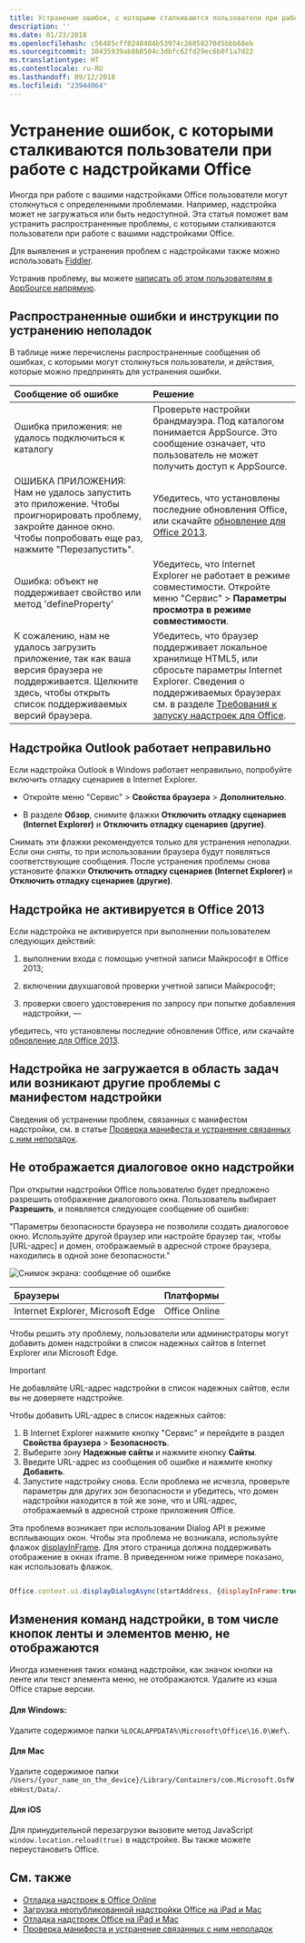 ```yaml
---
title: Устранение ошибок, с которыми сталкиваются пользователи при работе с надстройками Office
description: ''
ms.date: 01/23/2018
ms.openlocfilehash: c56485cff0248484b53974c2685827045bbb68eb
ms.sourcegitcommit: 30435939ab8b8504c3dbfc62fd29ec6b0f1a7d22
ms.translationtype: HT
ms.contentlocale: ru-RU
ms.lasthandoff: 09/12/2018
ms.locfileid: "23944064"
---
```

# <a name="troubleshoot-user-errors-with-office-add-ins"></a>Устранение ошибок, с которыми сталкиваются пользователи при работе с надстройками Office

Иногда при работе с вашими надстройками Office пользователи могут столкнуться с определенными проблемами. Например, надстройка может не загружаться или быть недоступной. Эта статья поможет вам устранить распространенные проблемы, с которыми сталкиваются пользователи при работе с вашими надстройками Office. 

Для выявления и устранения проблем с надстройками также можно использовать [Fiddler](http://www.telerik.com/fiddler).

Устранив проблему, вы можете [написать об этом пользователям в AppSource напрямую](https://docs.microsoft.com/office/dev/store/create-effective-office-store-listings).

## <a name="common-errors-and-troubleshooting-steps"></a>Распространенные ошибки и инструкции по устранению неполадок

В таблице ниже перечислены распространенные сообщения об ошибках, с которыми могут столкнуться пользователи, и действия, которые можно предпринять для устранения ошибки.



|**Сообщение об ошибке**|**Решение**|
|:-----|:-----|
|Ошибка приложения: не удалось подключиться к каталогу|Проверьте настройки брандмауэра. Под каталогом понимается AppSource. Это сообщение означает, что пользователь не может получить доступ к AppSource.|
|ОШИБКА ПРИЛОЖЕНИЯ: Нам не удалось запустить это приложение. Чтобы проигнорировать проблему, закройте данное окно. Чтобы попробовать еще раз, нажмите "Перезапустить".|Убедитесь, что установлены последние обновления Office, или скачайте [обновление для Office 2013](https://support.microsoft.com/kb/2986156/).|
|Ошибка: объект не поддерживает свойство или метод 'defineProperty'|Убедитесь, что Internet Explorer не работает в режиме совместимости. Откройте меню "Сервис" >  **Параметры просмотра в режиме совместимости**.|
|К сожалению, нам не удалось загрузить приложение, так как ваша версия браузера не поддерживается. Щелкните здесь, чтобы открыть список поддерживаемых версий браузера.|Убедитесь, что браузер поддерживает локальное хранилище HTML5, или сбросьте параметры Internet Explorer. Сведения о поддерживаемых браузерах см. в разделе [Требования к запуску надстроек для Office](../concepts/requirements-for-running-office-add-ins.md).|


## <a name="outlook-add-in-doesnt-work-correctly"></a>Надстройка Outlook работает неправильно

Если надстройка Outlook в Windows работает неправильно, попробуйте включить отладку сценариев в Internet Explorer. 


- Откройте меню "Сервис" >  **Свойства браузера** > **Дополнительно**.
    
- В разделе  **Обзор**, снимите флажки  **Отключить отладку сценариев (Internet Explorer)** и **Отключить отладку сценариев (другие)**.
    
Снимать эти флажки рекомендуется только для устранения неполадки. Если они сняты, то при использовании браузера будут появляться соответствующие сообщения. После устранения проблемы снова установите флажки  **Отключить отладку сценариев (Internet Explorer)** и **Отключить отладку сценариев (другие)**.


## <a name="add-in-doesnt-activate-in-office-2013"></a>Надстройка не активируется в Office 2013

Если надстройка не активируется при выполнении пользователем следующих действий:


1. выполнении входа с помощью учетной записи Майкрософт в Office 2013;
    
2. включении двухшаговой проверки учетной записи Майкрософт;
    
3. проверки своего удостоверения по запросу при попытке добавления надстройки, —
    
убедитесь, что установлены последние обновления Office, или скачайте [обновление для Office 2013](https://support.microsoft.com/kb/2986156/).


## <a name="add-in-doesnt-load-in-task-pane-or-other-issues-with-the-add-in-manifest"></a>Надстройка не загружается в область задач или возникают другие проблемы с манифестом надстройки

Сведения об устранении проблем, связанных с манифестом надстройки, см. в статье [Проверка манифеста и устранение связанных с ним неполадок](troubleshoot-manifest.md).


## <a name="add-in-dialog-box-cannot-be-displayed"></a>Не отображается диалоговое окно надстройки

При открытии надстройки Office пользователю будет предложено разрешить отображение диалогового окна. Пользователь выбирает **Разрешить**, и появляется следующее сообщение об ошибке:

"Параметры безопасности браузера не позволили создать диалоговое окно. Используйте другой браузер или настройте браузер так, чтобы [URL-адрес] и домен, отображаемый в адресной строке браузера, находились в одной зоне безопасности."

![Снимок экрана: сообщение об ошибке](http://i.imgur.com/3mqmlgE.png)

|**Браузеры**|**Платформы**|
|:--------------------|:---------------------|
|Internet Explorer, Microsoft Edge|Office Online|

Чтобы решить эту проблему, пользователи или администраторы могут добавить домен надстройки в список надежных сайтов в Internet Explorer или Microsoft Edge.

> [!IMPORTANT]
> Не добавляйте URL-адрес надстройки в список надежных сайтов, если вы не доверяете надстройке.

Чтобы добавить URL-адрес в список надежных сайтов:

1. В Internet Explorer нажмите кнопку "Сервис" и перейдите в раздел **Свойства браузера** > **Безопасность**.
2. Выберите зону **Надежные сайты** и нажмите кнопку **Сайты**.
3. Введите URL-адрес из сообщения об ошибке и нажмите кнопку **Добавить**.
4. Запустите надстройку снова. Если проблема не исчезла, проверьте параметры для других зон безопасности и убедитесь, что домен надстройки находится в той же зоне, что и URL-адрес, отображаемый в адресной строке приложения Office.

Эта проблема возникает при использовании Dialog API в режиме всплывающих окон. Чтобы эта проблема не возникала, используйте флажок [displayInFrame](https://docs.microsoft.com/javascript/api/office/office.ui?view=office-js). Для этого страница должна поддерживать отображение в окнах iframe. В приведенном ниже примере показано, как использовать флажок.

```js

Office.context.ui.displayDialogAsync(startAddress, {displayInFrame:true}, callback);
```

## <a name="changes-to-add-in-commands-including-ribbon-buttons-and-menu-items-do-not-take-effect"></a>Изменения команд надстройки, в том числе кнопок ленты и элементов меню, не отображаются
Иногда изменения таких команд надстройки, как значок кнопки на ленте или текст элемента меню, не отображаются. Удалите из кэша Office старые версии.

#### <a name="for-windows"></a>Для Windows:
Удалите содержимое папки `%LOCALAPPDATA%\Microsoft\Office\16.0\Wef\`.

#### <a name="for-mac"></a>Для Mac
Удалите содержимое папки `/Users/{your_name_on_the_device}/Library/Containers/com.Microsoft.OsfWebHost/Data/`.

#### <a name="for-ios"></a>Для iOS
Для принудительной перезагрузки вызовите метод JavaScript `window.location.reload(true)` в надстройке. Вы также можете переустановить Office.

## <a name="see-also"></a>См. также

- [Отладка надстроек в Office Online](debug-add-ins-in-office-online.md) 
- [Загрузка неопубликованной надстройки Office на iPad и Mac](sideload-an-office-add-in-on-ipad-and-mac.md)  
- [Отладка надстроек Office на iPad и Mac](debug-office-add-ins-on-ipad-and-mac.md)  
- [Проверка манифеста и устранение связанных с ним неполадок](troubleshoot-manifest.md)
    
